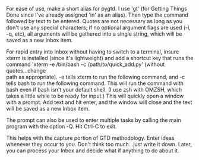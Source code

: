 For ease of use, make a short alias for pygtd. I use 'gt' (for Getting Things
Done since I've already assigned 'in' as an alias). Then type the command
followed by text to be entered. Quotes are not necessary as long as you don't
use any special characters; if no optional argument flags are used (-i, -q,
etc), all arguments will be gathered into a single string, which will be saved
as a new Inbox item.

For rapid entry into Inbox without having to switch to a terminal, insure xterm
is installed (since it's lightweight) and add a shortcut key that runs the  
command 'xterm -e /bin/bash -c /path/to/quick_add.py' (without quotes...change  
path as appropriate). -e tells xterm to run the following command, and -c tells
bash to run the following command. This will run the command with bash even if
bash isn't your default shell. (I use zsh with OMZSH, which takes a little
while to be ready for input.) This will quickly open a window with a prompt.
Add text and hit enter, and the window will close and the text will be saved
as a new Inbox item.

The prompt can also be used to enter multiple tasks by calling the main program
with the option -Q. Hit Ctrl-C to exit.

This helps with the capture portion of GTD methodology. Enter ideas whenever
they occur to you. Don't think too much...just write it down. Later, you can
process your Inbox and decide what if anything to do about it.
